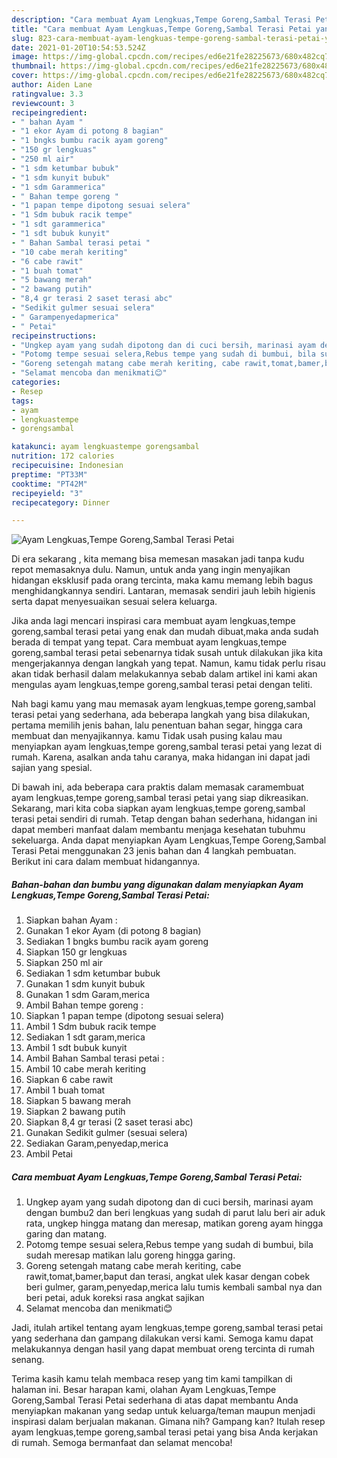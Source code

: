 ```yaml
---
description: "Cara membuat Ayam Lengkuas,Tempe Goreng,Sambal Terasi Petai yang nikmat Untuk Jualan"
title: "Cara membuat Ayam Lengkuas,Tempe Goreng,Sambal Terasi Petai yang nikmat Untuk Jualan"
slug: 823-cara-membuat-ayam-lengkuas-tempe-goreng-sambal-terasi-petai-yang-nikmat-untuk-jualan
date: 2021-01-20T10:54:53.524Z
image: https://img-global.cpcdn.com/recipes/ed6e21fe28225673/680x482cq70/ayam-lengkuastempe-gorengsambal-terasi-petai-foto-resep-utama.jpg
thumbnail: https://img-global.cpcdn.com/recipes/ed6e21fe28225673/680x482cq70/ayam-lengkuastempe-gorengsambal-terasi-petai-foto-resep-utama.jpg
cover: https://img-global.cpcdn.com/recipes/ed6e21fe28225673/680x482cq70/ayam-lengkuastempe-gorengsambal-terasi-petai-foto-resep-utama.jpg
author: Aiden Lane
ratingvalue: 3.3
reviewcount: 3
recipeingredient:
- " bahan Ayam "
- "1 ekor Ayam di potong 8 bagian"
- "1 bngks bumbu racik ayam goreng"
- "150 gr lengkuas"
- "250 ml air"
- "1 sdm ketumbar bubuk"
- "1 sdm kunyit bubuk"
- "1 sdm Garammerica"
- " Bahan tempe goreng "
- "1 papan tempe dipotong sesuai selera"
- "1 Sdm bubuk racik tempe"
- "1 sdt garammerica"
- "1 sdt bubuk kunyit"
- " Bahan Sambal terasi petai "
- "10 cabe merah keriting"
- "6 cabe rawit"
- "1 buah tomat"
- "5 bawang merah"
- "2 bawang putih"
- "8,4 gr terasi 2 saset terasi abc"
- "Sedikit gulmer sesuai selera"
- " Garampenyedapmerica"
- " Petai"
recipeinstructions:
- "Ungkep ayam yang sudah dipotong dan di cuci bersih, marinasi ayam dengan bumbu2 dan beri lengkuas yang sudah di parut lalu beri air aduk rata, ungkep hingga matang dan meresap, matikan goreng ayam hingga garing dan matang."
- "Potomg tempe sesuai selera,Rebus tempe yang sudah di bumbui, bila sudah meresap matikan lalu goreng hingga garing."
- "Goreng setengah matang cabe merah keriting, cabe rawit,tomat,bamer,baput dan terasi, angkat ulek kasar dengan cobek beri gulmer, garam,penyedap,merica lalu tumis kembali sambal nya dan beri petai, aduk koreksi rasa angkat sajikan"
- "Selamat mencoba dan menikmati😊"
categories:
- Resep
tags:
- ayam
- lengkuastempe
- gorengsambal

katakunci: ayam lengkuastempe gorengsambal 
nutrition: 172 calories
recipecuisine: Indonesian
preptime: "PT33M"
cooktime: "PT42M"
recipeyield: "3"
recipecategory: Dinner

---
```



![Ayam Lengkuas,Tempe Goreng,Sambal Terasi Petai](https://img-global.cpcdn.com/recipes/ed6e21fe28225673/680x482cq70/ayam-lengkuastempe-gorengsambal-terasi-petai-foto-resep-utama.jpg)

Di era  sekarang , kita memang bisa memesan masakan jadi tanpa kudu repot memasaknya dulu. Namun, untuk anda yang ingin menyajikan hidangan eksklusif pada orang tercinta, maka kamu memang lebih bagus menghidangkannya sendiri. Lantaran, memasak sendiri jauh lebih higienis serta dapat menyesuaikan sesuai selera keluarga.

Jika anda lagi mencari inspirasi cara membuat ayam lengkuas,tempe goreng,sambal terasi petai yang enak dan mudah dibuat,maka anda sudah berada di tempat yang tepat. Cara membuat ayam lengkuas,tempe goreng,sambal terasi petai  sebenarnya tidak susah untuk dilakukan jika kita mengerjakannya dengan langkah yang tepat. Namun, kamu tidak perlu risau akan tidak berhasil dalam melakukannya 
sebab dalam artikel ini kami akan mengulas ayam lengkuas,tempe goreng,sambal terasi petai dengan teliti.  



Nah bagi kamu yang mau memasak ayam lengkuas,tempe goreng,sambal terasi petai yang sederhana, ada beberapa langkah yang bisa dilakukan, pertama memilih jenis bahan, lalu penentuan bahan segar, hingga cara membuat dan menyajikannya. kamu Tidak usah pusing kalau mau menyiapkan ayam lengkuas,tempe goreng,sambal terasi petai yang lezat di rumah. Karena, asalkan anda  tahu caranya, maka hidangan ini dapat jadi sajian yang spesial.

Di bawah ini, ada beberapa cara praktis  dalam memasak caramembuat ayam lengkuas,tempe goreng,sambal terasi petai yang siap dikreasikan. Sekarang, mari kita coba siapkan ayam lengkuas,tempe goreng,sambal terasi petai sendiri di rumah. Tetap dengan bahan sederhana, hidangan ini dapat memberi manfaat dalam membantu menjaga kesehatan tubuhmu sekeluarga. Anda dapat menyiapkan Ayam Lengkuas,Tempe Goreng,Sambal Terasi Petai menggunakan 23 jenis bahan dan 4 langkah pembuatan. Berikut ini cara dalam membuat hidangannya.

<!--inarticleads1-->

##### Bahan-bahan dan bumbu yang digunakan dalam menyiapkan Ayam Lengkuas,Tempe Goreng,Sambal Terasi Petai:

1. Siapkan  bahan Ayam :
1. Gunakan 1 ekor Ayam (di potong 8 bagian)
1. Sediakan 1 bngks bumbu racik ayam goreng
1. Siapkan 150 gr lengkuas
1. Siapkan 250 ml air
1. Sediakan 1 sdm ketumbar bubuk
1. Gunakan 1 sdm kunyit bubuk
1. Gunakan 1 sdm Garam,merica
1. Ambil  Bahan tempe goreng :
1. Siapkan 1 papan tempe (dipotong sesuai selera)
1. Ambil 1 Sdm bubuk racik tempe
1. Sediakan 1 sdt garam,merica
1. Ambil 1 sdt bubuk kunyit
1. Ambil  Bahan Sambal terasi petai :
1. Ambil 10 cabe merah keriting
1. Siapkan 6 cabe rawit
1. Ambil 1 buah tomat
1. Siapkan 5 bawang merah
1. Siapkan 2 bawang putih
1. Siapkan 8,4 gr terasi (2 saset terasi abc)
1. Gunakan Sedikit gulmer (sesuai selera)
1. Sediakan  Garam,penyedap,merica
1. Ambil  Petai




<!--inarticleads2-->

##### Cara membuat Ayam Lengkuas,Tempe Goreng,Sambal Terasi Petai:

1. Ungkep ayam yang sudah dipotong dan di cuci bersih, marinasi ayam dengan bumbu2 dan beri lengkuas yang sudah di parut lalu beri air aduk rata, ungkep hingga matang dan meresap, matikan goreng ayam hingga garing dan matang.
1. Potomg tempe sesuai selera,Rebus tempe yang sudah di bumbui, bila sudah meresap matikan lalu goreng hingga garing.
1. Goreng setengah matang cabe merah keriting, cabe rawit,tomat,bamer,baput dan terasi, angkat ulek kasar dengan cobek beri gulmer, garam,penyedap,merica lalu tumis kembali sambal nya dan beri petai, aduk koreksi rasa angkat sajikan
1. Selamat mencoba dan menikmati😊




Jadi, itulah artikel tentang  ayam lengkuas,tempe goreng,sambal terasi petai  yang sederhana dan gampang dilakukan versi kami. Semoga kamu dapat melakukannya dengan hasil yang dapat membuat oreng tercinta di rumah senang. 

Terima kasih kamu telah membaca resep yang tim kami tampilkan di halaman ini. Besar harapan kami, olahan  Ayam Lengkuas,Tempe Goreng,Sambal Terasi Petai sederhana di atas dapat membantu Anda menyiapkan makanan yang sedap untuk keluarga/teman maupun menjadi inspirasi dalam berjualan makanan. Gimana nih? Gampang kan? Itulah resep ayam lengkuas,tempe goreng,sambal terasi petai yang bisa Anda kerjakan di rumah. Semoga bermanfaat dan selamat mencoba!


